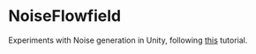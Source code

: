 # NoiseFlowfield

Experiments with Noise generation in Unity, following [this](https://www.youtube.com/watch?v=gPNdnIMbe8o&list=WL&index=57&t=628s&ab_channel=PeerPlay) tutorial.
